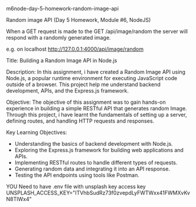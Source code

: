 m6node-day-5-homework-random-image-api

Random image API (Day 5 Homework, Module #6, NodeJS)


When a GET request is made to the 
GET /api/image/random
the server will respond with a randomly generated image.

e.g. on localhost
http://127.0.0.1:4000/api/image/random


Title: Building a Random Image API in Node.js

Description:
In this assignment, i have created a Random Image API using Node.js, a popular runtime environment for executing JavaScript code outside of a browser. This project help me understand backend development, APIs, and the Express.js framework.

Objective:
The objective of this assignment was to gain hands-on experience in building a simple RESTful API that generates random Image. Through this project, i have learnt the fundamentals of setting up a server, defining routes, and handling HTTP requests and responses.

Key Learning Objectives:
- Understanding the basics of backend development with Node.js.
- Exploring the Express.js framework for building web applications and APIs.
- Implementing RESTful routes to handle different types of requests.
- Generating random data and integrating it into an API response.
- Testing the API endpoints using tools like Postman.

YOU Need to have .env file with unsplash key access key
UNSPLASH_ACCESS_KEY="ITVhbSudRz73f0zvepdLyFWTWxx41FWMXvKvN8TIWx4"

